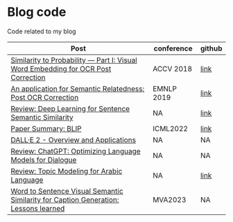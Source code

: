 # Blog code
Code related to my blog 

| Post | conference | github | 
|------|------|------|
| [Similarity to Probability — Part I: Visual Word Embedding for OCR Post Correction](https://ahmed-sabir.medium.com/similarity-to-probability-part-i-visual-word-embedding-for-ocr-post-correction-ae1686bb079d) | ACCV 2018 | [link](https://github.com/ahmedssabir/Semantic-Relatedness-Based-Reranker-for-Text-Spotting) |     
|[An application for Semantic Relatedness: Post OCR Correction](https://medium.com/@iee_53136/an-application-for-semantic-relatedness-post-ocr-correction-1e7285a78f4f)| EMNLP 2019 | [link](https://github.com/ahmedssabir/Semantic-Relatedness-Based-Reranker-for-Text-Spotting)
| [Review: Deep Learning for Sentence Semantic Similarity](https://ahmed-sabir.medium.com/review-deep-learning-for-sentence-semantic-similarity-80f4c1030380) | NA | [link](https://github.com/sabirdvd/Review-DL-for-Sentence-Semantic-Similarity) |
| [Paper Summary: BLIP](https://ahmed-sabir.medium.com/paper-summary-blip-bootstrapping-language-image-pre-training-for-unified-vision-language-c1df6f6c9166) | ICML2022 |  [link](https://github.com/sabirdvd/BLIP_image_caption_demo) |
| [DALL·E  2 - Overview and Applications](https://ahmed.jp/blog/2022-8-DALLE-2/DALLE-2.html) | NA | NA |
| [Review: ChatGPT: Optimizing Language Models for Dialogue](https://ahmed.jp/blog/2022-12-ChatGPT/ChatGPT_2022.html) | NA | NA | 
| [Review: Topic Modeling for Arabic Language](https://ahmed.jp/blog/2022-12-ArabTop/ArabTop_2022.html) | NA | [link](https://github.com/sabirdvd/Topic-modeling-for-Arabic-Tweets-) |  
| [Word to Sentence Visual Semantic Similarity for Caption Generation: Lessons learned](https://ahmed.jp/blog/2022-4-negtive-result/negative_result.html) |MVA2023| NA |

